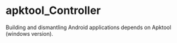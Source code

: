 # apktool_Controller
Building and dismantling Android applications depends on Apktool (windows version).
